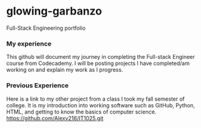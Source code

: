 # glowing-garbanzo
Full-Stack Engineering portfolio
### My experience
This github will document my journey in completing the Full-stack Engineer course from Codecademy. I will be posting projects I have completed/am working on and explain my work as I progress. 
### Previous Experience
Here is a link to my other project from a class I took my fall semester of college. It is my introduction into working software such as GitHub, Python, HTML, and getting to know the basics of computer science.
https://github.com/Alexv216/IT1025.git
